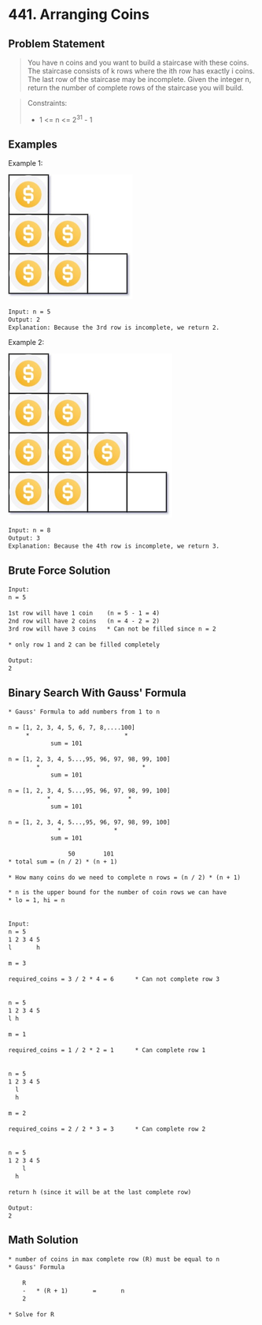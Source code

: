 # 441. Arranging Coins

## Problem Statement

> You have n coins and you want to build a staircase with these coins. The staircase consists of k rows where the ith row has exactly i coins. The last row of the staircase may be incomplete. Given the integer n, return the number of complete rows of the staircase you will build.

> Constraints:
>
> - 1 <= n <= 2<sup>31</sup> - 1

## Examples

Example 1:

![Example 1](./arrangecoins1-grid.jpg)

```
Input: n = 5
Output: 2
Explanation: Because the 3rd row is incomplete, we return 2.
```

Example 2:

![Example 1](./arrangecoins2-grid.jpg)

```
Input: n = 8
Output: 3
Explanation: Because the 4th row is incomplete, we return 3.
```

## Brute Force Solution

```
Input:
n = 5

1st row will have 1 coin    (n = 5 - 1 = 4)
2nd row will have 2 coins   (n = 4 - 2 = 2)
3rd row will have 3 coins   * Can not be filled since n = 2

* only row 1 and 2 can be filled completely

Output:
2
```

## Binary Search With Gauss' Formula

```
* Gauss' Formula to add numbers from 1 to n

n = [1, 2, 3, 4, 5, 6, 7, 8,....100]
     *                           *
            sum = 101

n = [1, 2, 3, 4, 5...,95, 96, 97, 98, 99, 100]
        *                             *
            sum = 101

n = [1, 2, 3, 4, 5...,95, 96, 97, 98, 99, 100]
           *                      *
            sum = 101

n = [1, 2, 3, 4, 5...,95, 96, 97, 98, 99, 100]
              *               *
            sum = 101

                 50        101
* total sum = (n / 2) * (n + 1)

* How many coins do we need to complete n rows = (n / 2) * (n + 1)
```

```
* n is the upper bound for the number of coin rows we can have
* lo = 1, hi = n


Input:
n = 5
1 2 3 4 5
l       h

m = 3

required_coins = 3 / 2 * 4 = 6      * Can not complete row 3


n = 5
1 2 3 4 5
l h

m = 1

required_coins = 1 / 2 * 2 = 1      * Can complete row 1


n = 5
1 2 3 4 5
  l
  h

m = 2

required_coins = 2 / 2 * 3 = 3      * Can complete row 2


n = 5
1 2 3 4 5
    l
  h

return h (since it will be at the last complete row)

Output:
2
```

## Math Solution

```
* number of coins in max complete row (R) must be equal to n
* Gauss' Formula

    R
    -   * (R + 1)       =       n
    2

* Solve for R
```
